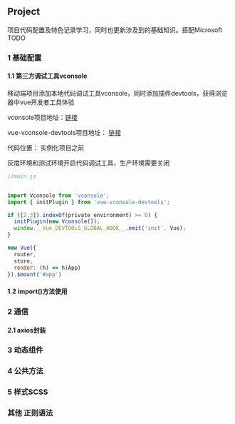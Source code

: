 ## Project

项目代码配置及特色记录学习，同时也更新涉及到的基础知识。搭配Microsoft TODO



### 1 基础配置

#### 1.1 第三方调试工具vconsole

移动端项目添加本地代码调试工具vconsole，同时添加插件devtools，获得浏览器中vue开发者工具体验

vconsole项目地址：[链接](https://github.com/Tencent/vConsole)

vue-vconsole-devtools项目地址： [链接](https://github.com/Zippowxk/vue-vconsole-devtools)

代码位置： 实例化项目之前

灰度环境和测试环境开启代码调试工具，生产环境需要关闭

```javascript
//main.js


import Vconsole from 'vconsole';
import { initPlugin } from 'vue-vconsole-devtools';

if ([2,3]).indexOf(private_environment) >= 0) {
  initPlugin(new Vconsole());
  window.__Vue_DEVTOOLS_GLOBAL_HOOK__.emit('init', Vue);
}

new Vue({
  router,
  store,
  render: (h) => h(App)
}).$mount('#app')
```



#### 1.2 import()方法使用







### 2 通信

#### 2.1 axios封装



### 3 动态组件





### 4 公共方法





### 5 样式SCSS

#### 



### 其他 正则语法

```js
```



